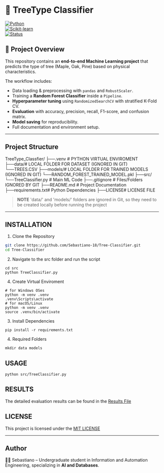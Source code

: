 # 🌳 TreeType Classifier
[![Python](https://img.shields.io/badge/Python-3.9%2B-blue)](https://www.python.org/)  
[![Scikit-learn](https://img.shields.io/badge/Scikit--learn-ML-orange)](https://scikit-learn.org/stable/)  
[![Status](https://img.shields.io/badge/Status-Completed-brightgreen)]()

## 📌 Project Overview
This repository contains an **end-to-end Machine Learning project** that predicts the type of tree (Maple, Oak, Pine) based on physical characteristics.  

The workflow includes:
- Data loading & preprocessing with `pandas` and `RobustScaler`.
- Training a **Random Forest Classifier** inside a `Pipeline`.
- **Hyperparameter tuning** using `RandomizedSearchCV` with stratified K-Fold CV.
- **Evaluation** with accuracy, precision, recall, F1-score, and confusion matrix.
- **Model saving** for reproducibility.
- Full documentation and environment setup.

 ----
## Project Structure
TreeType_Classfier/
├──.venv # PYTHON VIRTUAL ENVIROMENT
├──data/# LOCAL FOLDER FOR DATASET (IGNORED IN GIT)
 └──TREES.CSV
├──models/# LOCAL FOLDER FOR TRAINED MODELS (IGNORED IN GIT)
  └──RANDOM_FOREST_TRAINED_MODEL.pkl
├──src/
    └──TreeClassifier.py # Main ML Code
├──.gitignore # Files/Folders IGNORED BY GIT
├──README.md # Project Documentation
├──requirements.txt# Python Dependencies
├──LICENSE# LICENSE FILE

> **NOTE** 'data/' and 'models/' folders are ignored in Git, so they need to be created locally before running the project
----

## INSTALLATION
1. Clone the Repository
```bash
git clone https://github.com/Sebastiano-18/Tree-Classifier.git
cd Tree-Classifier
```
2. Navigate to the src folder and run the script
```
cd src
python TreeClassifier.py
```
4. Create Virtual Enviroment
```
# for Windows OSes
python -m venv .venv
.venv\Scripts\activate
# for macOS/Linux
python -m venv .venv
source .venv/bin/activate
```
3. Install Dependencies
```
pip install -r requirements.txt
```
4. Required Folders
```
mkdir data models
```
## USAGE
```
python src/TreeClassifier.py
```
## RESULTS
The detailed evaluation results can be found in the [Results File](results/results.md)

## LICENSE
This project is licensed under the [MIT LICENSE](LICENSE)

---

## Author
👨‍💻 Sebastiano – Undergraduate student in Information and Automation Engineering, specializing in **AI and Databases**.  
